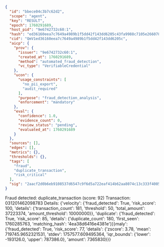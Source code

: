 ```json
{
  "id": "bbece04c3b7c62d2",
  "scope": "agent",
  "key": "RESULT",
  "epoch": 1760291689,
  "host_pid": "9e6742732c60:1",
  "hash": "ed36160eea7c7649a4989b1f5dd42f143dd6205c43fa9988c7105e2660783f6c",
  "cid": "QmV1ed36160eea7c7649a4989b1f5dd42f143dd6205c",
  "aicp": {
    "prov": {
      "issuer": "9e6742732c60:1",
      "created_at": 1760291689,
      "method": "automated_fraud_detection",
      "vc_type": "VerifiableCredential"
    },
    "ucon": {
      "usage_constraints": [
        "no_pii_export",
        "audit_required"
      ],
      "purpose": "fraud_detection_analysis",
      "enforcement": "mandatory"
    },
    "eval": {
      "confidence": 1.0,
      "evidence_count": 0,
      "review_status": "pending",
      "evaluated_at": 1760291689
    }
  },
  "sources": [],
  "edges": [],
  "metrics": {},
  "thresholds": {},
  "tags": [
    "fraud",
    "duplicate_transaction",
    "risk_critical"
  ],
  "sig": "2aacf2d0b6eb9108537d6547c9f6d5a722eaf414b62aa8074c13c333f400569c"
}
```

Fraud detected: duplicate_transaction (score: 92)
Transaction: 031201462098783
Details: {'velocity': {'fraud_detected': True, 'risk_score': 100, 'details': {'transaction_count': 181, 'threshold': 50, 'total_amount': 37223374, 'amount_threshold': 10000000}}, 'duplicate': {'fraud_detected': True, 'risk_score': 85, 'details': {'duplicate_count': 180, 'first_seen': 1760285763, 'matching_hash': '4ea38d6416e4381e'}}}maly': {'fraud_detected': True, 'risk_score': 77, 'details': {'zscore': 3.78, 'mean': 719745.9652321531, 'stdev': 1757577.609495364, 'iqr_bounds': {'lower': -193126.0, 'upper': 787386.0}, 'amount': 7365830}}}